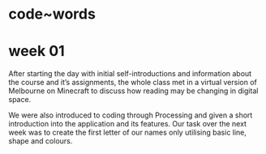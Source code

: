 # code~words 
# week 01


After starting the day with initial self-introductions and information 
about the course and it’s assignments, the whole class met in a virtual 
version of Melbourne on Minecraft to discuss how reading may be changing 
in digital space. 

We were also introduced to coding through Processing and given a short 
introduction into the application and its features. Our task over the next
week was to create the first letter of our names only utilising basic line, 
shape and colours.
